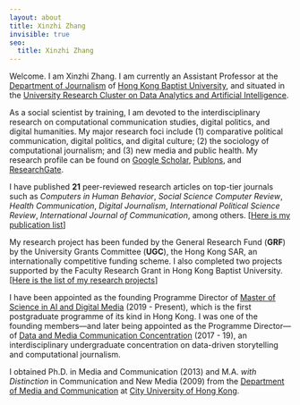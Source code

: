 ```yaml
---
layout: about
title: Xinzhi Zhang
invisible: true
seo:
  title: Xinzhi Zhang
---
```


Welcome. I am Xinzhi Zhang. I am currently an Assistant Professor at the [Department of Journalism](http://www.jour.hkbu.edu.hk/faculty-member/dr-xinzhi-zhang/) of [Hong Kong Baptist University](http://www.hkbu.edu.hk), and situated in the [University Research Cluster on Data Analytics and Artificial Intelligence](http://hkbu.ai).

As a social scientist by training, I am devoted to the interdisciplinary research on computational communication studies, digital politics, and digital humanities. My major research foci include (1) comparative political communication, digital politics, and digital culture; (2) the sociology of computational journalism; and (3) new media and public health. My research profile can be found on [Google Scholar](https://scholar.google.com.hk/citations?user=iOFeIDIAAAAJ&hl=en), [Publons](https://publons.com/researcher/1613458/xinzhi-zhang), and [ResearchGate](https://www.researchgate.net/profile/Xinzhi_Zhang3).

I have published **21** peer-reviewed research articles on top-tier journals such as *Computers in Human Behavior*, *Social Science Computer Review*, *Health Communication*, *Digital Journalism*, *International Political Science Review*, *International Journal of Communication*, among others. [[Here is my publication list](http://drxinzhizhang.com/pages/pubs.html)]

My research project has been funded by the General Research Fund (**GRF**) by the University Grants Committee (**UGC**), the Hong Kong SAR, an internationally competitive funding scheme. I also completed two projects supported by the Faculty Research Grant in Hong Kong Baptist University. [[Here is the list of my research projects](http://drxinzhizhang.com/pages/projects.html)]

I have been appointed as the founding Programme Director of [Master of Science in AI and Digital Media](http://comd.hkbu.edu.hk/masters/en/aidm) (2019 - Present), which is the first postgraduate programme of its kind in Hong Kong. I was one of the founding members—and later being appointed as the Programme Director—of [Data and Media Communication Concentration](http://bu-dmc.hkbu.edu.hk) (2017 - 19), an interdisciplinary undergraduate concentration on data-driven storytelling and computational journalism.

I obtained Ph.D. in Media and Communication (2013) and M.A. *with Distinction* in Communication and New Media (2009) from the [Department of Media and Communication](http://www6.cityu.edu.hk/com/) at [City University of Hong Kong](www.cityu.edu.hk).

